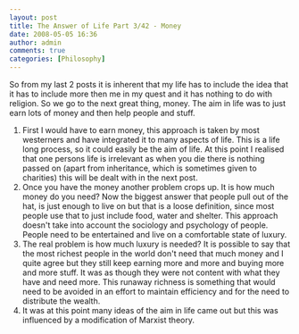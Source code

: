 ```yaml
---
layout: post
title: The Answer of Life Part 3/42 - Money
date: 2008-05-05 16:36
author: admin
comments: true
categories: [Philosophy]
---
```

So from my last 2 posts it is inherent that my life has to include the idea that it has to include more then me in my quest and it has nothing to do with religion. So we go to the next great thing, money. The aim in life was to just earn lots of money and then help people and stuff.
1. First I would have to earn money, this approach is taken by most westerners and have integrated it to many aspects of life. This is a life long process, so it could easily be the aim of life. At this point I realised that one persons life is irrelevant as when you die there is nothing passed on (apart from inheritance, which is sometimes given to charities) this will be dealt with in the next post.
2. Once you have the money another problem crops up. It is how much money do you need? Now the biggest answer that people pull out of the hat, is just enough to live on but that is a loose definition, since most people use that to just include food, water and shelter. This approach doesn't take into account the sociology and psychology of people. People need to be entertained and live on a comfortable state of luxury.
3. The real problem is how much luxury is needed? It is possible to say that the most richest people in the world don't need that much money and I quite agree but they still keep earning more and more and buying more and more stuff. It was as though they were not content with what they have and need more. This runaway richness is something that would need to be avoided in an effort to maintain efficiency and for the need to distribute the wealth.
4. It was at this point many ideas of the aim in life came out but this was influenced by a modification of Marxist theory.
